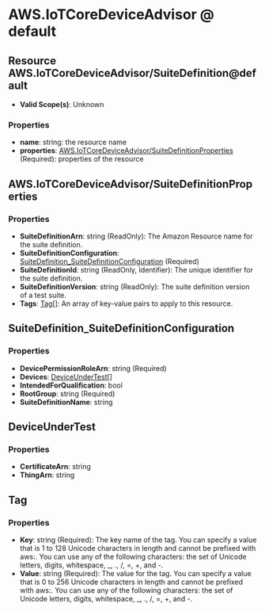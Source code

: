 # AWS.IoTCoreDeviceAdvisor @ default

## Resource AWS.IoTCoreDeviceAdvisor/SuiteDefinition@default
* **Valid Scope(s)**: Unknown
### Properties
* **name**: string: the resource name
* **properties**: [AWS.IoTCoreDeviceAdvisor/SuiteDefinitionProperties](#awsiotcoredeviceadvisorsuitedefinitionproperties) (Required): properties of the resource

## AWS.IoTCoreDeviceAdvisor/SuiteDefinitionProperties
### Properties
* **SuiteDefinitionArn**: string (ReadOnly): The Amazon Resource name for the suite definition.
* **SuiteDefinitionConfiguration**: [SuiteDefinition_SuiteDefinitionConfiguration](#suitedefinitionsuitedefinitionconfiguration) (Required)
* **SuiteDefinitionId**: string (ReadOnly, Identifier): The unique identifier for the suite definition.
* **SuiteDefinitionVersion**: string (ReadOnly): The suite definition version of a test suite.
* **Tags**: [Tag](#tag)[]: An array of key-value pairs to apply to this resource.

## SuiteDefinition_SuiteDefinitionConfiguration
### Properties
* **DevicePermissionRoleArn**: string (Required)
* **Devices**: [DeviceUnderTest](#deviceundertest)[]
* **IntendedForQualification**: bool
* **RootGroup**: string (Required)
* **SuiteDefinitionName**: string

## DeviceUnderTest
### Properties
* **CertificateArn**: string
* **ThingArn**: string

## Tag
### Properties
* **Key**: string (Required): The key name of the tag. You can specify a value that is 1 to 128 Unicode characters in length and cannot be prefixed with aws:. You can use any of the following characters: the set of Unicode letters, digits, whitespace, _, ., /, =, +, and -.
* **Value**: string (Required): The value for the tag. You can specify a value that is 0 to 256 Unicode characters in length and cannot be prefixed with aws:. You can use any of the following characters: the set of Unicode letters, digits, whitespace, _, ., /, =, +, and -.

